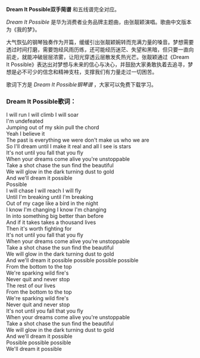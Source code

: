 

**Dream It Possible双手简谱** 和五线谱完全对应。

_Dream It Possible_ 是华为消费者业务品牌主题曲，由张靓颖演唱。歌曲中文版本为《我的梦》。

大气恢弘的钢琴独奏作为开篇，缓缓引出张靓颖婉转而充满力量的嗓音。梦想需要透过时间打磨，需要饱经风雨历练，还可能经历迷茫、失望和黑暗，但只要一直向前走，就能冲破层层浓雾，让阳光穿透云层散发炙热光芒。张靓颖通过《Dream
It Possible》表达出对梦想与未来的信心与决心，并鼓励大家勇敢执着去追寻，梦想是必不可少的信念和精神支柱，支撑我们有力量走过一切困苦。

歌词下方是 _Dream It Possible钢琴谱_ ，大家可以免费下载学习。

### Dream It Possible歌词：

I will run I will climb I will soar  
I'm undefeated  
Jumping out of my skin pull the chord  
Yeah I believe it  
The past is everything we were don't make us who we are  
So I'll dream until I make it real and all I see is stars  
It's not until you fall that you fly  
When your dreams come alive you're unstoppable  
Take a shot chase the sun find the beautiful  
We will glow in the dark turning dust to gold  
And we'll dream it possible  
Possible  
I will chase I will reach I will fly  
Until I'm breaking until I'm breaking  
Out of my cage like a bird in the night  
I know I'm changing I know I'm changing  
In into something big better than before  
And if it takes takes a thousand lives  
Then it's worth fighting for  
It's not until you fall that you fly  
When your dreams come alive you're unstoppable  
Take a shot chase the sun find the beautiful  
We will glow in the dark turning dust to gold  
And we'll dream it possible possible possible possible  
From the bottom to the top  
We're sparking wild fire's  
Never quit and never stop  
The rest of our lives  
From the bottom to the top  
We're sparking wild fire's  
Never quit and never stop  
It's not until you fall that you fly  
When your dreams come alive you're unstoppable  
Take a shot chase the sun find the beautiful  
We will glow in the dark turning dust to gold  
And we'll dream it possible  
Possible possible possible  
We'll dream it possible

